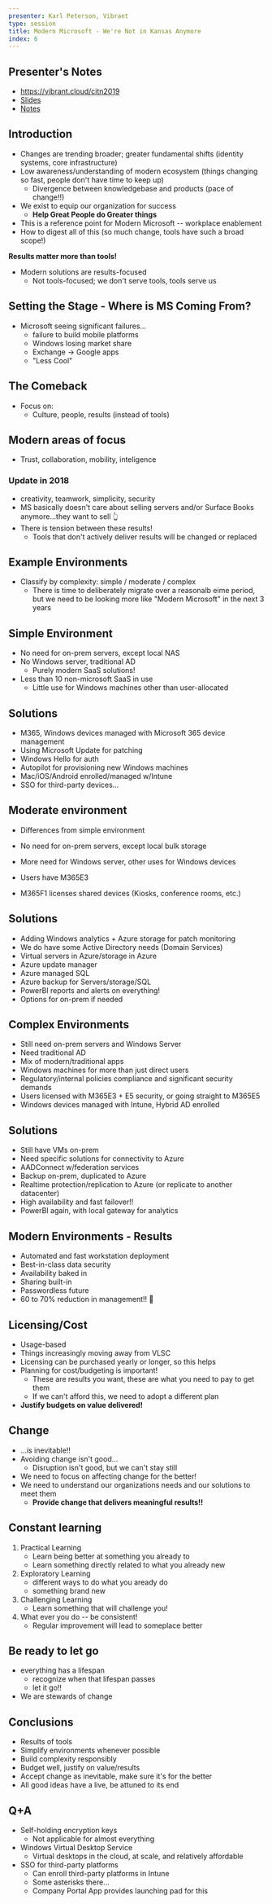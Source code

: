 ```yaml
---
presenter: Karl Peterson, Vibrant
type: session
title: Modern Microsoft - We're Not in Kansas Anymore
index: 6
---
```


## Presenter's Notes

* https://vibrant.cloud/citn2019
* [Slides](https://static1.squarespace.com/static/5bd21cb7755be22a659bd2e2/t/5dacdad625e2af536e043f2b/1571609308035/Modern+Microsoft+-+CITN.pdf)
* [Notes](https://static1.squarespace.com/static/5bd21cb7755be22a659bd2e2/t/5dacdb07aa1e3231b4d3cb3f/1571609351636/Modern+Microsoft+Notes+-+CITN.pdf)

## Introduction

* Changes are trending broader; greater fundamental shifts (identity systems, core infrastructure)
* Low awareness/understanding of modern ecosystem (things changing so fast, people don't have time to keep up)
    * Divergence between knowledgebase and products (pace of change!!)
* We exist to equip our organization for success
    * **Help Great People do Greater things**
* This is a reference point for Modern Microsoft -- workplace enablement
* How to digest all of this (so much change, tools have such a broad scope!)

**Results matter more than tools!**

* Modern solutions are results-focused
    * Not tools-focused; we don't serve tools, tools serve us

## Setting the Stage - Where is MS Coming From?

* Microsoft seeing significant failures...
    * failure to build mobile platforms
    * Windows losing market share
    * Exchange -> Google apps
    * "Less Cool"

## The Comeback

* Focus on:
    * Culture, people, results (instead of tools)

## Modern areas of focus

* Trust, collaboration, mobility, inteligence

### Update in 2018

* creativity, teamwork, simplicity, security
* MS basically doesn't care about selling servers and/or Surface Books anymore...they want to sell 👆
* There is tension between these results!
    * Tools that don't actively deliver results will be changed or replaced

## Example Environments

* Classify by complexity: simple / moderate / complex
    * There is time to deliberately migrate over a reasonalb eime period, but we need to be looking more like "Modern Microsoft" in the next 3 years

## Simple Environment

* No need for on-prem servers, except local NAS
* No Windows server, traditional AD
    * Purely modern SaaS solutions!
* Less than 10 non-microsoft SaaS in use
    * Little use for Windows machines other than user-allocated

## Solutions

* M365, Windows devices managed with Microsoft 365 device management
* Using Microsoft Update for patching
* Windows Hello for auth
* Autopilot for provisioning new Windows machines
* Mac/iOS/Android enrolled/managed w/Intune
* SSO for third-party devices...

## Moderate environment

* Differences from simple environment

* No need for on-prem servers, except local bulk storage
* More need for Windows server, other uses for Windows devices 
* Users have M365E3
* M365F1 licenses shared devices (Kiosks, conference rooms, etc.)

## Solutions

* Adding Windows analytics + Azure storage for patch monitoring
* We do have some Active Directory needs (Domain Services)
* Virtual servers in Azure/storage in Azure
* Azure update manager
* Azure managed SQL
* Azure backup for Servers/storage/SQL
* PowerBI reports and alerts on everything!
* Options for on-prem if needed

## Complex Environments

* Still need on-prem servers and Windows Server
* Need traditional AD
* Mix of modern/traditional apps
* Windows machines for more than just direct users
* Regulatory/internal policies compliance and significant security demands
* Users licensed with M365E3 + E5 security, or going straight to M365E5
* Windows devices managed with Intune, Hybrid AD enrolled

## Solutions

* Still have VMs on-prem
* Need specific solutions for connectivity to Azure
* AADConnect w/federation services
* Backup on-prem, duplicated to Azure
* Realtime protection/replication to Azure (or replicate to another datacenter)
* High availability and fast failover!!
* PowerBI again, with local gateway for analytics

## Modern Environments - Results

* Automated and fast workstation deployment
* Best-in-class data security
* Availability baked in
* Sharing built-in
* Passwordless future
* 60 to 70% reduction in management!! 🎉

## Licensing/Cost

* Usage-based
* Things increasingly moving away from VLSC
* Licensing can be purchased yearly or longer, so this helps
* Planning for cost/budgeting is important!
    * These are results you want, these are what you need to pay to get them
    * If we can't afford this, we need to adopt a different plan
* **Justify budgets on value delivered!**

## Change

* ...is inevitable!!
* Avoiding change isn't good...
    * Disruption isn't good, but we can't stay still
* We need to focus on affecting change for the better!
* We need to understand our organizations needs and our solutions to meet them
    * **Provide change that delivers meaningful results!!**

## Constant learning

1. Practical Learning
    * Learn being better at something you already to
    * Learn something directly related to what you already new
1. Exploratory Learning
    * different ways to do what you aready do
    * something brand new
1. Challenging Learning
    * Learn something that will challenge you!
1. What ever you do -- be consistent!
    * Regular improvement will lead to someplace better

## Be ready to let go

* everything has a lifespan
    * recognize when that lifespan passes
    * let it go!!
* We are stewards of change

## Conclusions

* Results of tools
* Simplify environments whenever possible
* Build complexity responsibly
* Budget well, justify on value/results
* Accept change as inevitable, make sure it's for the better
* All good ideas have a live, be attuned to its end

## Q+A

* Self-holding encryption keys
    * Not applicable for almost everything
* Windows Virtual Desktop Service
    * Virtual desktops in the cloud, at scale, and relatively affordable
* SSO for third-party platforms
    * Can enroll third-party platforms in Intune
    * Some asterisks there...
    * Company Portal App provides launching pad for this
